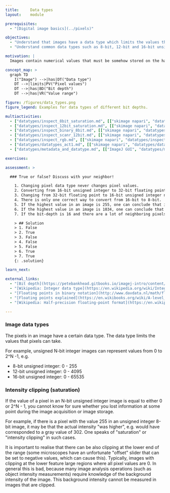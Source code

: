 ```yaml
---
title:     Data types
layout:    module

prerequisites:
  - "[Digital image basics](../pixels)"

objectives:
  - "Understand that images have a data type which limits the values that the pixels in the image can have."
  - "Understand common data types such as 8-bit, 12-bit and 16-bit unsigned integer."

motivation: |
  Images contain numerical values that must be somehow stored on the hard disc or within the computer memory. To do so, for each pixel a certain amount of space (memory) must be allocated (usually measure in bits). Generally, the more bits you allocate, the bigger are the numbers that you can store, however, you also need more space. Thus choosing the right data type usually is a balance between what you can represent and how much space you want to afford for this. Especially, for large image data such as volume EM and light-sheet data, the choice of the data type can have quite some impact on your purse. In addition, certain operations on images can yield results with values outside of the original data type; this is a serious and frequently occurring source of mistakes when handling image data and thus must be well understood!

concept_map: >
  graph TD
    I("Image") -->|has|DT("Data type")
    DT -->|limits|PV("Pixel values")
    DT -->|has|BD("Bit depth")
    DT -->|has|VR("Value range")

figure: /figures/data_types.png
figure_legend: Examples for data types of different bit depths.

multiactivities:
  - ["datatypes/inspect_8bit_saturation.md", [["skimage napari", "datatypes/inspect_8bit_saturation_skimage_napari.py"]]]
  - ["datatypes/inspect_12bit_saturation.md", [["skimage napari", "datatypes/inspect_12bit_saturation_skimage_napari.py"]]]
  - ["datatypes/inspect_binary_8bit.md", [["skimage napari", "datatypes/inspect_binary_8bit_skimage_napari.py"]]]
  - ["datatypes/inspect_scanr_12bit.md", [["skimage napari", "datatypes/inspect_scanr_12bit_skimage_napari.py"]]]
  - ["datatypes/inspect_rgb.md", [["skimage napari", "datatypes/inspect_rgb_skimage_napari.py"]]]
  - ["datatypes/datatypes_act1.md", [["skimage napari", "datatypes/datatypes_act1_skimage_napari.py"], ["ImageJ GUI", "datatypes/datatypes_act1_imagej_gui.md"]]]
  - ["datatypes/metadata_and_datatype.md", [["ImageJ GUI", "datatypes/metadata_and_datatype_imagej_gui.md"]]] 

exercises:

assessment: >

  ### True or false? Discuss with your neighbor!

    1. Changing pixel data type never changes pixel values.
    2. Converting from 16-bit unsigned integer to 32-bit floating point never changes the pixel values.
    3. Changing from 32-bit floating point to 16-bit unsigned integer never changes the pixel values.
    4. There is only one correct way to convert from 16-bit to 8-bit.
    5. If the highest value in an image is 255, one can conclude that it is an 8-bit unsigned integer image.
    6. If the highest value in an image is 1034, one can conclude that it is not an 8-bit unsigned integer image.
    7. If the bit-depth is 16 and there are a lot of neighboring pixels with the value 4095 and no pixels with a higher value, most likely this image was acquired with 12-bit camera. 

    > ## Solution
    > 1. False
    > 2. True
    > 3. False
    > 4. False
    > 5. False
    > 6. True
    > 7. True
    {: .solution}

learn_next:

external_links:
  - "[Bit depth](https://petebankhead.gitbooks.io/imagej-intro/content/chapters/bit_depths/bit_depths.html)"
  - "[Wikipedia: Integer data type](https://en.wikipedia.org/wiki/Integer_(computer_science))"
  - "[Floating points in binary notation](http://www.davdata.nl/math/floatingpoint.html)"
  - "[Floating points explained](https://en.wikibooks.org/wiki/A-level_Computing/AQA/Paper_2/Fundamentals_of_data_representation/Floating_point_numbers)" 
  - "[Wikipedia: Half-precision floating-point format](https://en.wikipedia.org/wiki/Half-precision_floating-point_format)"

---
```


### Image data types

The pixels in an image have a certain data type. The data type limits the values that pixels can take.

For example, unsigned N-bit integer images can represent values from 0 to 2^N -1, e.g.
  - 8-bit unsigned integer: 0 - 255
  - 12-bit unsigned integer: 0 - 4095
  - 16-bit unsigned integer: 0 - 65535

### Intensity clipping (saturation)

If the value of a pixel in an N-bit unsigned integer image is equal to either 0 or 2^N - 1, you cannot know for sure whether you lost information at some point during the image acquisition or image storage. 

For example, if there is a pixel with the value 255 in an unsigned integer 8-bit image, it may be that the actual intensity "was higher", e.g. would have corresponded to a gray value of 302. One speaks of "saturation" or "intensity clipping" in such cases. 

It is important to realise that there can be also clipping at the lower end of the range (some microscopes have an unfortunate "offset" slider that can be set to negative values, which can cause this). Typically, images with clipping at the lower feature large regions where all pixel values are 0. In general this is bad, because many image analysis operations (such as object intensity measurements) require knowledge of the background intensity of the image. This background intensity cannot be measured in images that are clipped. 
